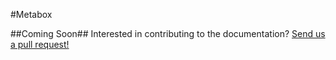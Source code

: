 #Metabox

##Coming Soon##
Interested in contributing to the documentation? [Send us a pull request!](https://github.com/portonefive/larapress-docs)